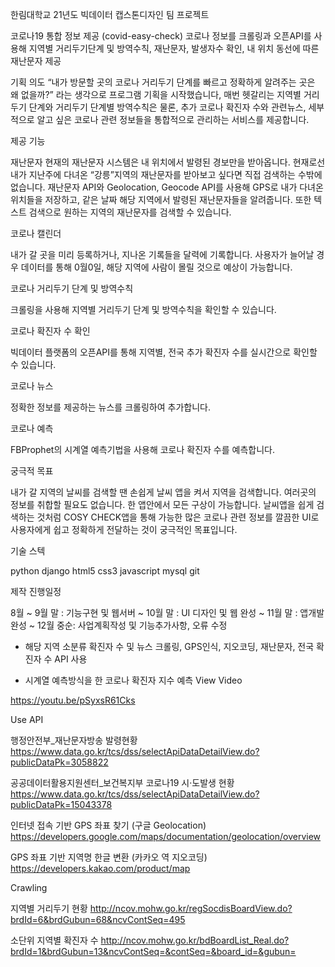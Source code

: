 한림대학교 21년도 빅데이터 캡스톤디자인 팀 프로젝트

코로나19 통합 정보 제공 (covid-easy-check)
코로나 정보를 크롤링과 오픈API를 사용해 지역별 거리두기단계 및 방역수칙, 재난문자, 발생자수 확인, 내 위치 동선에 따른 재난문자 제공

기획 의도
“내가 방문할 곳의 코로나 거리두기 단계를 빠르고 정확하게 알려주는 곳은 왜 없을까?”
라는 생각으로 프로그램 기획을 시작했습니다, 매번 헷갈리는 지역별 거리두기 단계와 거리두기 단계별 방역수칙은 물론, 추가 코로나 확진자 수와 관련뉴스, 세부적으로 알고 싶은 코로나 관련 정보들을 통합적으로 관리하는 서비스를 제공합니다.

제공 기능

재난문자
현재의 재난문자 시스템은 내 위치에서 발령된 경보만을 받아옵니다. 현재로선 내가 지난주에 다녀온 “강릉”지역의 재난문자를 받아보고 싶다면 직접 검색하는 수밖에 없습니다. 재난문자 API와 Geolocation, Geocode API를 사용해 GPS로 내가 다녀온 위치들을 저장하고, 같은 날짜 해당 지역에서 발령된 재난문자들을 알려줍니다. 또한 텍스트 검색으로 원하는 지역의 재난문자를 검색할 수 있습니다.

코로나 캘린더

내가 갈 곳을 미리 등록하거나, 지나온 기록들을 달력에 기록합니다. 사용자가 늘어날 경우 데이터를 통해 0월0일, 해당 지역에 사람이 몰릴 것으로 예상이 가능합니다.

코로나 거리두기 단계 및 방역수칙

크롤링을 사용해 지역별 거리두기 단계 및 방역수칙을 확인할 수 있습니다.

코로나 확진자 수 확인

빅데이터 플랫폼의 오픈API를 통해 지역별, 전국 추가 확진자 수를 실시간으로 확인할 수 있습니다.

코로나 뉴스

정확한 정보를 제공하는 뉴스를 크롤링하여 추가합니다.

코로나 예측

FBProphet의 시계열 예측기법을 사용해 코로나 확진자 수를 예측합니다.

궁극적 목표

내가 갈 지역의 날씨를 검색할 땐 손쉽게 날씨 앱을 켜서 지역을 검색합니다. 여러곳의 정보를 취합할 필요도 없습니다. 한 앱안에서 모든 구상이 가능합니다. 날씨앱을 쉽게 검색하는 것처럼 COSY CHECK앱을 통해 가능한 많은 코로나 관련 정보를 깔끔한 UI로 사용자에게 쉽고 정확하게 전달하는 것이 궁극적인 목표입니다.

기술 스텍

python django html5 css3 javascript mysql git

제작 진행일정

8월 ~ 9월 말 : 기능구현 및 웹서버
~ 10월 말 : UI 디자인 및 웹 완성
~ 11월 말 : 앱개발 완성
~ 12월 중순: 사업계획작성 및 기능추가사항, 오류 수정


- 해당 지역 소분류 확진자 수 및 뉴스 크롤링, GPS인식, 지오코딩, 재난문자, 전국 확진자 수 API 사용



- 시계열 예측방식을 한 코로나 확진자 지수 예측
View Video

https://youtu.be/pSyxsR61Cks

Use API

행정안전부_재난문자방송 발령현황
https://www.data.go.kr/tcs/dss/selectApiDataDetailView.do?publicDataPk=3058822

공공데이터활용지원센터_보건복지부 코로나19 시·도발생 현황
https://www.data.go.kr/tcs/dss/selectApiDataDetailView.do?publicDataPk=15043378

인터넷 접속 기반 GPS 좌표 찾기 (구글 Geolocation)
https://developers.google.com/maps/documentation/geolocation/overview

GPS 좌표 기반 지역명 한글 변환 (카카오 역 지오코딩)
https://developers.kakao.com/product/map

Crawling

지역별 거리두기 현황
http://ncov.mohw.go.kr/regSocdisBoardView.do?brdId=6&brdGubun=68&ncvContSeq=495

소단위 지역별 확진자 수
http://ncov.mohw.go.kr/bdBoardList_Real.do?brdId=1&brdGubun=13&ncvContSeq=&contSeq=&board_id=&gubun=
